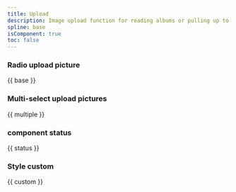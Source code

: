 ```yaml
---
title: Upload
description: Image upload function for reading albums or pulling up to take pictures.
spline: base
isComponent: true
toc: false
---
```


### Radio upload picture

{{ base }}

### Multi-select upload pictures

{{ multiple }}

### component status

{{ status }}

### Style custom

{{ custom }}